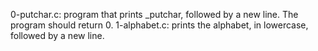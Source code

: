 0-putchar.c: program that prints _putchar, followed by a new line. The program should return 0.
1-alphabet.c: prints the alphabet, in lowercase, followed by a new line.
